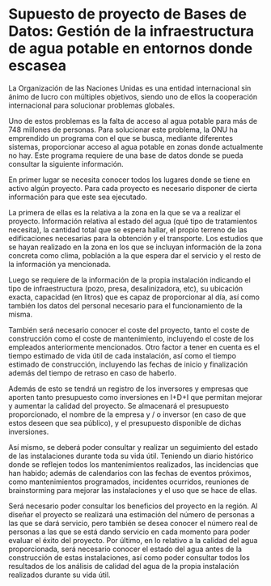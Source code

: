# Supuesto de proyecto de Bases de Datos: Gestión de la infraestructura de agua potable en entornos donde escasea
La Organización de las Naciones Unidas es una entidad internacional sin ánimo de lucro con múltiples objetivos, siendo uno de ellos la cooperación internacional para solucionar problemas globales.

Uno de estos problemas es la falta de acceso al agua potable para más de 748 millones de personas. Para solucionar este problema, la ONU ha emprendido un programa con el que se busca, mediante diferentes sistemas, proporcionar acceso al agua potable en zonas donde actualmente no hay. Este programa requiere de una base de datos donde se pueda consultar la siguiente información.

En primer lugar se necesita conocer todos los lugares donde se tiene en activo algún proyecto. Para cada proyecto es necesario disponer de cierta información para que este sea ejecutado.

La primera de ellas es la relativa a la zona en la que se va a realizar el proyecto. Información relativa al estado del agua (qué tipo de tratamientos necesita), la cantidad total que se espera hallar, el propio terreno de las edificaciones necesarias para la obtención y el transporte. Los estudios que se hayan realizado en la zona en los que se incluyan información de la zona concreta como clima, población a la que espera dar el servicio y el resto de la información ya mencionada.

Luego se requiere de la información de la propia instalación indicando el tipo de infraestructura (pozo, presa, desalinizadora, etc), su ubicación exacta, capacidad (en litros) que es capaz de proporcionar al día,  así como también los datos del personal necesario para el funcionamiento de la misma.

También será necesario conocer el coste del proyecto, tanto el coste de construcción como el coste de mantenimiento, incluyendo el coste de los empleados anteriormente mencionados. Otro factor a tener en cuenta es el tiempo estimado de vida útil de cada instalación, así como el tiempo estimado de construcción, incluyendo las fechas de inicio y finalización además del tiempo de retraso en caso de haberlo. 

Además de esto se tendrá un registro de los inversores y empresas que aporten tanto presupuesto como inversiones en I+D+I  que permitan mejorar y aumentar la calidad del proyecto. Se almacenará el presupuesto proporcionado, el nombre de la empresa y / o inversor (en caso de que estos deseen que sea público), y el presupuesto disponible de dichas inversiones.

Así mismo, se deberá poder consultar y realizar un seguimiento del estado de las instalaciones durante toda su vida útil. Teniendo un diario histórico donde se reflejen todos los mantenimientos realizados, las incidencias que han habido; además de calendarios con las fechas de eventos próximos, como mantenimientos programados, incidentes ocurridos, reuniones de brainstorming para mejorar las instalaciones y el uso que se hace de ellas.

Será necesario poder consultar los beneficios del proyecto en la región. Al diseñar el proyecto se realizará una estimación del número de personas a las que se dará servicio, pero también se desea conocer el número real de personas a las que se está dando servicio en cada momento para poder evaluar el éxito del proyecto. Por último, en lo relativo a la calidad del agua proporcionada, será necesario conocer el estado del agua antes de la construcción de estas instalaciones, así como poder consultar todos los resultados de los análisis de calidad del agua de la propia instalación realizados durante su vida útil.
